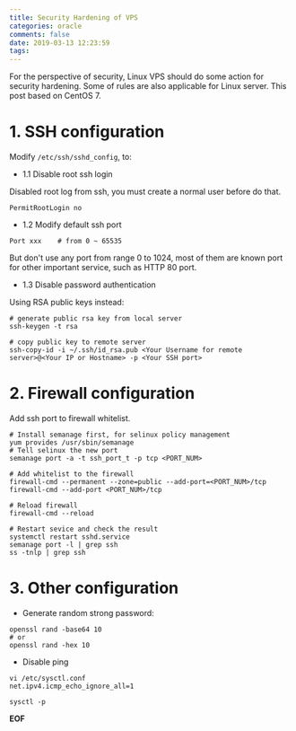```yaml
---
title: Security Hardening of VPS
categories: oracle
comments: false
date: 2019-03-13 12:23:59
tags:
---
```


For the perspective of security, Linux VPS should do some action for security hardening. Some of rules are also applicable for Linux server. This post based on CentOS 7.

<!--more-->
# 1. SSH configuration
Modify `/etc/ssh/sshd_config`, to:

* 1.1 Disable root ssh login

Disabled root log from ssh, you must create a normal user before do that.
```
PermitRootLogin no
```

* 1.2 Modify default ssh port

```
Port xxx    # from 0 ~ 65535
```
But don't use any port from range 0 to 1024, most of them are known port for other important service, such as HTTP 80 port.

* 1.3 Disable password authentication

Using RSA public keys instead:
```
# generate public rsa key from local server
ssh-keygen -t rsa

# copy public key to remote server
ssh-copy-id -i ~/.ssh/id_rsa.pub <Your Username for remote server>@<Your IP or Hostname> -p <Your SSH port>
```

# 2. Firewall configuration
Add ssh port to firewall whitelist.
```
# Install semanage first, for selinux policy management
yum provides /usr/sbin/semanage
# Tell selinux the new port
semanage port -a -t ssh_port_t -p tcp <PORT_NUM>

# Add whitelist to the firewall
firewall-cmd --permanent --zone=public --add-port=<PORT_NUM>/tcp
firewall-cmd --add-port <PORT_NUM>/tcp

# Reload firewall
firewall-cmd --reload

# Restart sevice and check the result
systemctl restart sshd.service
semanage port -l | grep ssh
ss -tnlp | grep ssh
```

# 3. Other configuration

* Generate random strong password:

```
openssl rand -base64 10
# or
openssl rand -hex 10
```

* Disable ping

```
vi /etc/sysctl.conf
net.ipv4.icmp_echo_ignore_all=1

sysctl -p
```



__EOF__
